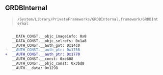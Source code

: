 ## GRDBInternal

> `/System/Library/PrivateFrameworks/GRDBInternal.framework/GRDBInternal`

```diff

   __DATA_CONST.__objc_imageinfo: 0x8
   __DATA_CONST.__objc_selrefs: 0x1a8
   __AUTH_CONST.__auth_got: 0x14c0
-  __AUTH_CONST.__auth_ptr: 0x1758
+  __AUTH_CONST.__auth_ptr: 0x1770
   __AUTH_CONST.__const: 0xe608
   __AUTH_CONST.__objc_const: 0x3bd8
   __AUTH.__data: 0x1298

```
